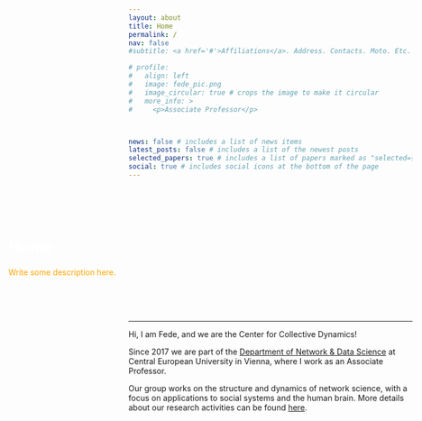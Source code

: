 ```yaml
---
layout: about
title: Home
permalink: /
nav: false
#subtitle: <a href='#'>Affiliations</a>. Address. Contacts. Moto. Etc.

# profile:
#   align: left
#   image: fede_pic.png
#   image_circular: true # crops the image to make it circular
#   more_info: >
#     <p>Associate Professor</p>



news: false # includes a list of news items
latest_posts: false # includes a list of the newest posts
selected_papers: true # includes a list of papers marked as "selected={true}"
social: true # includes social icons at the bottom of the page
---
```


<style>
  .full-width-banner {
    margin: 0 auto;
    padding: 0;
    width: 100vw;
    position: relative;
    left: 50%;
    right: 50%;
    margin-left: -50vw;
    margin-right: -50vw;
    background-image: url('assets/img/Etna.jpg');
    background-size: cover;
    background-position: center;
    color: white; /* Keeps the general text color as white */
    padding: 50px 0; /* Keeps top and bottom padding, removes left/right padding */
    text-align: left; /* Aligns text to the left */
  }
  .banner-content {
    max-width: 1200px; /* Adjust this to match your site's content width */
    margin: 0 auto; /* Centers the content block within the banner */
    padding: 0 15px; /* Adds padding inside the content block */
  }
  .banner-description {
    color: orange; /* Specific class for the description to make it orange */
  }
</style>

<div class="full-width-banner">
  <div class="banner-content">
    <h1>Home</h1>
    <p class="banner-description">Write some description here.</p>
  </div>
</div>


---


Hi, I am Fede, and we are the Center for Collective Dynamics!

Since 2017 we are part of the [Department of Network & Data Science](https://networkdatascience.ceu.edu/) at Central European University in Vienna, where I work as an Associate Professor.

Our group works on the structure and dynamics of network science, with a focus on applications to social systems and the human brain. More details about our research activities can be found [here](https://fedebattiston.github.io/projects/).